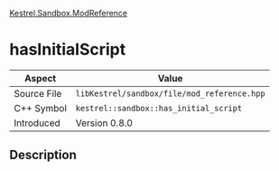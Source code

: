 [Kestrel.Sandbox.ModReference](index.md)
# hasInitialScript
| Aspect | Value |
| --- | --- |
| Source File | `libKestrel/sandbox/file/mod_reference.hpp` |
| C++ Symbol | `kestrel::sandbox::has_initial_script` |
| Introduced | Version 0.8.0 |
## Description
